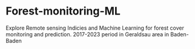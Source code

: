 # Forest-monitoring-ML
Explore Remote sensing Indicies and Machine Learning for forest cover monitoring and prediction.
2017-2023 period in Geraldsau area in Baden-Baden
